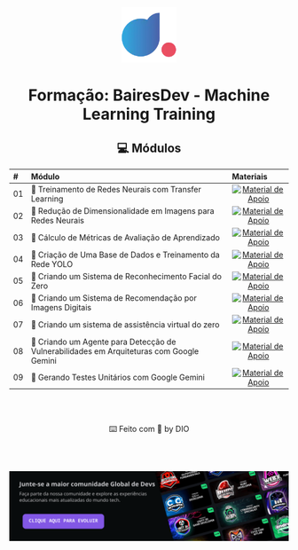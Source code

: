 <!--START_SECTION:header-->
<div align="center">
  <p align="center">
    <img 
      alt="DIO Education" 
      src="./.github/assets/logo.webp" 
      width="100px" 
    />
    <h1>Formação: BairesDev - Machine Learning Training</h1>
  </p>
</div>
<!--END_SECTION:header-->

<div align="center">
  <h2>💻 Módulos</h2>
</div>

<div align="center">
<table>
  <thead>
    <tr align="left">
      <th>#</th>
      <th>Módulo</th>
      <th>Materiais</th>
    </tr>
  </thead>
  <tbody align="left">
    <tr>
      <td>01</td>
      <td>📁 Treinamento de Redes Neurais com Transfer Learning</td>
      <td align="center">
        <a href="./projeto1" target="_blank">
          <img 
            align="center" 
            alt="Material de Apoio" 
            src="https://img.shields.io/badge/Ver%20Material-E94D5F?style=for-the-badge"
          >
        </a>
      </td>
    </tr>
    <tr>
      <td>02</td>
      <td>📁 Redução de Dimensionalidade em Imagens para Redes Neurais</td>
      <td align="center">
        <a href="./projeto2" target="_blank">
          <img 
            align="center" 
            alt="Material de Apoio" 
            src="https://img.shields.io/badge/Ver%20Material-E94D5F?style=for-the-badge"
          >
        </a>
      </td>
    </tr>
    <tr>
      <td>03</td>
      <td>📁 Cálculo de Métricas de Avaliação de Aprendizado</td>
      <td align="center">
        <a href="./projeto3" target="_blank">
          <img 
            align="center" 
            alt="Material de Apoio" 
            src="https://img.shields.io/badge/Ver%20Material-E94D5F?style=for-the-badge"
          >
        </a>
      </td>    
    </tr>
    <tr>
      <td>04</td>
      <td>📁 Criação de Uma Base de Dados e Treinamento da Rede YOLO</td>
      <td align="center">
        <a href="./projeto4" target="_blank">
          <img 
            align="center" 
            alt="Material de Apoio" 
            src="https://img.shields.io/badge/Ver%20Material-E94D5F?style=for-the-badge"
          >
        </a>
      </td>    
    </tr>
    <tr>
      <td>05</td>
      <td>📁 Criando um Sistema de Reconhecimento Facial do Zero</td>
      <td align="center">
        <a href="./projeto5" target="_blank">
          <img 
            align="center" 
            alt="Material de Apoio" 
            src="https://img.shields.io/badge/Ver%20Material-E94D5F?style=for-the-badge"
          >
        </a>
      </td>    
    </tr>
    <tr>
      <td>06</td>
      <td>📁 Criando um Sistema de Recomendação por Imagens Digitais</td>
      <td align="center">
        <a href="./projeto6" target="_blank">
          <img 
            align="center" 
            alt="Material de Apoio" 
            src="https://img.shields.io/badge/Ver%20Material-E94D5F?style=for-the-badge"
          >
        </a>
      </td>    
    </tr>
    <tr>
      <td>07</td>
      <td>📁 Criando um sistema de assistência virtual do zero</td>
      <td align="center">
        <a href="./projeto7" target="_blank">
          <img 
            align="center" 
            alt="Material de Apoio" 
            src="https://img.shields.io/badge/Ver%20Material-E94D5F?style=for-the-badge"
          >
        </a>
      </td>    
    </tr>
    <tr>
      <td>08</td>
      <td>📁 Criando um Agente para Detecção de Vulnerabilidades em Arquiteturas com Google Gemini</td>
      <td align="center">
        <a href="./projeto8" target="_blank">
          <img 
            align="center" 
            alt="Material de Apoio" 
            src="https://img.shields.io/badge/Ver%20Material-E94D5F?style=for-the-badge"
          >
        </a>
      </td>    
    </tr>
    <tr>
      <td>09</td>
      <td>📁 Gerando Testes Unitários com Google Gemini</td>
      <td align="center">
        <a href="./projeto9" target="_blank">
          <img 
            align="center" 
            alt="Material de Apoio" 
            src="https://img.shields.io/badge/Ver%20Material-E94D5F?style=for-the-badge"
          >
        </a>
      </td>    
    </tr>
  </tbody>
</table>
</div>

<!--START_SECTION:footer-->
<br/>
<br/>
<p align="center">
  ⌨️ Feito com 💜 by DIO
</p>

<br />
<br />

<p align="center">
  <a href="https://www.dio.me/" target="_blank">
    <img align="center" src="./.github/assets/footer.png" alt="banner"/>
  </a>
</p>
<!--END_SECTION:footer-->
